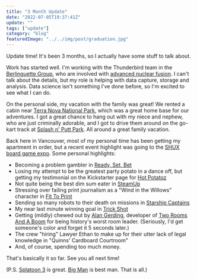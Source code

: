 ```yaml
---
title: "3 Month Update"
date: "2022-07-05T19:37:41Z"
update: ""
tags: ["update"]
category: "blog"
featuredImage: "../../img/post/graduation.jpg"
---
```


Update time! It's been 3 months, so I actually have some stuff to talk about.

Work has started well. I'm working with the Thunderbird team in the [Berlinguette Group](https://groups.chem.ubc.ca/cberling/), who are involved with [advanced nuclear fusion](https://groups.chem.ubc.ca/cberling/research/). I can't talk about the details, but my role is helping with data capture, storage and analysis. Data science isn't something I've done before, so I'm excited to see what I can do.

On the personal side, my vacation with the family was great! We rented a cabin near [Terra Nova National Park](https://www.pc.gc.ca/en/pn-np/nl/terranova), which was a great home base for our adventures. I got a great chance to hang out with my niece and nephew, who are just criminally adorable, and I got to drive them around on the go-kart track at [Splash n' Putt Park](http://park.splashnputt.com/). All around a great family vacation.

Back here in Vancouver, most of my personal time has been getting my apartment in order, but a recent event highlight was going to the [SHUX board game expo](https://www.shutupandsitdown.com/shux22/). Some personal highlights:
- Becoming a problem gambler in [Ready, Set, Bet](https://www.alderac.com/ready-set-bet/)
- Losing my attempt to be the greatest party potato in a dance off, but getting my testimonial on the Kickstarter page for [Hot Potatoz](https://www.kickstarter.com/projects/officialhotpotatoz/hot-potatoz)
- Not quite being the best dim sum eater in [SteamUp](https://hotbananagame.com/)
- Stressing over failing print journalism as a "Wind in the Willows" character in [Fit To Print](https://www.flatout.games/#/fit-to-print/)
- Sending so many robots to their death on missions in [Starship Captains](https://czechgames.com/en/starship-captains/description/)
- My near last minute winning goal in [Trick Shot](https://wolffdesigna.com/products/trickshot)
- Getting (mildly) chewed out by [Alan Gerding](https://twitter.com/alangerding?lang=en), developer of [Two Rooms And A Boom](https://www.tuesdayknightgames.com/tworoomsandaboom) for being history's worst room leader. (Seriously, I'd get someone's color and forget it 5 seconds later.)
- The crew "hiring" Lawyer Ethan to make up for their utter lack of legal knowledge in "Quinns' Cardboard Courtroom"
- And, of course, spending too much money.

That's basically it so far. See you all next time!

(P.S. [Splatoon 3](https://splatoon.nintendo.com/ca/) is great. [Big Man](https://splatoonwiki.org/wiki/Big_Man) is best man. That is all.)